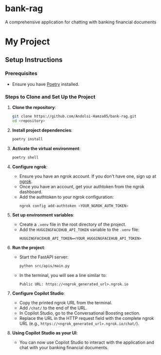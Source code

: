 # bank-rag
A comprehensive application for chatting with banking financial documents

# My Project

## Setup Instructions

### Prerequisites

- Ensure you have [Poetry](https://python-poetry.org/docs/#installation) installed.

### Steps to Clone and Set Up the Project

1. **Clone the repository**:
    ```sh
    git clone https://github.com/Andolsi-Hamza05/bank-rag.git
    cd <repository>
    ```

2. **Install project dependencies**:
    ```sh
    poetry install
    ```

3. **Activate the virtual environment**:
    ```sh
    poetry shell
    ```

4. **Configure ngrok**:
    - Ensure you have an ngrok account. If you don't have one, sign up at [ngrok](https://ngrok.com/).
    - Once you have an account, get your authtoken from the ngrok dashboard.
    - Add the authtoken to your ngrok configuration:
        ```sh
        ngrok config add-authtoken <YOUR_NGROK_AUTH_TOKEN>
        ```

5. **Set up environment variables**:
    - Create a `.venv` file in the root directory of the project.
    - Add the `HUGGINGFACEHUB_API_TOKEN` variable to the `.venv` file:
        ```
        HUGGINGFACEHUB_API_TOKEN=<YOUR_HUGGINGFACEHUB_API_TOKEN>
        ```

6. **Run the project**:
    - Start the FastAPI server:
        ```sh
        python src/apis/main.py
        ```

    - In the terminal, you will see a line similar to:
        ```
        Public URL: https://<ngrok_generated_url>.ngrok.io
        ```

7. **Configure Copilot Studio**:
    - Copy the printed ngrok URL from the terminal.
    - Add `/chat/` to the end of the URL.
    - In Copilot Studio, go to the Conversational Boosting section.
    - Replace the URL in the HTTP request field with the complete ngrok URL (e.g., `https://<ngrok_generated_url>.ngrok.io/chat/`).

8. **Using Copilot Studio as your UI**:
    - You can now use Copilot Studio to interact with the application and chat with your banking financial documents.

